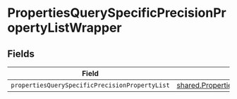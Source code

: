 # PropertiesQuerySpecificPrecisionPropertyListWrapper


## Fields

| Field                                                                                                                             | Type                                                                                                                              | Required                                                                                                                          | Description                                                                                                                       |
| --------------------------------------------------------------------------------------------------------------------------------- | --------------------------------------------------------------------------------------------------------------------------------- | --------------------------------------------------------------------------------------------------------------------------------- | --------------------------------------------------------------------------------------------------------------------------------- |
| `propertiesQuerySpecificPrecisionPropertyList`                                                                                    | [shared.PropertiesQuerySpecificPrecisionPropertyList](../../../sdk/models/shared/propertiesqueryspecificprecisionpropertylist.md) | :heavy_minus_sign:                                                                                                                | N/A                                                                                                                               |